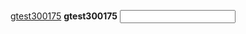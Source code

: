 <HTML>
    <BODY>
         <p>
            <a href="ms-windows-store://pdp/?productid=##">gtest300175</a>
            <b >gtest300175</b>
             <input type="text" name="textbox1" readonly />
         </p>
    </BODY>
</HTML>
